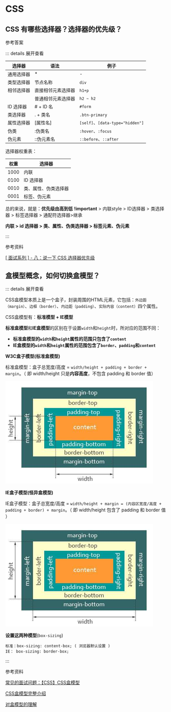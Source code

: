 # CSS

## CSS 有哪些选择器？选择器的优先级？

参考答案

::: details 展开查看

| 选择器     | 语法               | 例子                             |
| ---------- | ------------------ | -------------------------------- |
| 通用选择器 | *                  | -                                |
| 类型选择器 | 节点名称           | `div`                            |
| 相邻选择器 | 直接相邻元素选择器 | `h1+p`                           |
|            | 普通相邻元素选择器 | `h2 ~ h2`                        |
| ID 选择器  | # + ID 名          | `#form`                          |
| 类选择器   | . + 类名           | `.btn-primary`                   |
| 属性选择器 | [属性名]           | `[self]`、`[data-type="hidden"]` |
| 伪类       | :伪类名            | `:hover`、`:focus`               |
| 伪元素     | ::伪元素名         | `::before`、`::after`            |

选择器权重表：

| 权重 | 选择器               |
| ---- | -------------------- |
| 1000 | 内联                 |
| 0100 | ID 选择器            |
| 0010 | 类、属性、伪类选择器 |
| 0001 | 标签、伪元素         |

总的来说，就是：**优先级由高到低**   **!important** > 内联style > ID选择器 > 类选择器 > 标签选择器 > 通配符选择器>继承

**内联 > id 选择器 > 类、属性、伪类选择器 > 标签元素、伪元素**

:::

参考资料

[[ 面试系列 ] - 八：说一下 CSS 选择器优先级](https://juejin.cn/post/6844904128364150797)


## 盒模型概念，如何切换盒模型？


::: details 展开查看

CSS盒模型本质上是一个盒子，封装周围的HTML元素，它包括：`外边距（margin）`、`边框（border）`、`内边距（padding）`、`实际内容（content）`四个属性。

CSS盒模型有：**标准模型 + IE模型**

**标准盒模型**和**IE盒模型**的区别在于设置`width`和`height`时，所对应的范围不同：


- **标准盒模型的`width`和`height`属性的范围只包含了`content`**
- **IE盒模型的`width`和`height`属性的范围包含了`border`、`padding`和`content`**


**W3C盒子模型(标准盒模型)**

标准盒模型：盒子总宽度/高度 = `width/height + padding + border + margin`。（ 即 width/height 只是**内容高度**，不包含 padding 和 border 值）

![标准盒模型](../images/content-box.jpg)



**IE盒子模型(怪异盒模型)**

IE盒子模型：盒子总宽度/高度 = `width/height + margin = (内容区宽度/高度 + padding + border) + margin`。（ 即 width/height 包含了 padding 和 border 值 ）

![怪异盒模型](../images/border-box.jpg)


**设置这两种模型**(`box-sizing`)

   ```
   标准：box-sizing: content-box; ( 浏览器默认设置 )
   IE： box-sizing: border-box;
   ```


:::

参考资料

[常见的面试问题：【CSS】CSS盒模型](https://zhuanlan.zhihu.com/p/74817089)

[CSS盒模型完整介绍](https://segmentfault.com/a/1190000013069516)

[对盒模型的理解](https://juejin.cn/post/6905539198107942919#heading-12)
